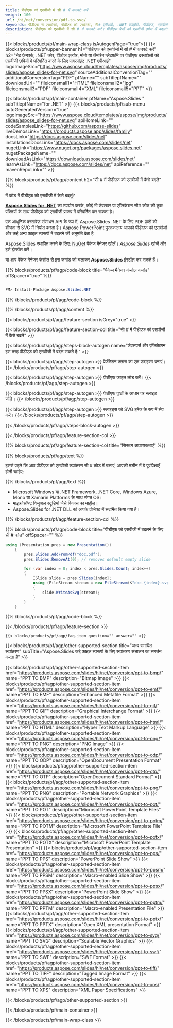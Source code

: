 ```yaml
---
title: पीडीएफ को एसवीजी में सी # में कनवर्ट करें
weight: 100
url: /hi/net/conversion/pdf-to-svg/ 
keywords: पीडीएफ से एसवीजी, पीडीएफ को एसवीजी, सी# एपीआई, .NET लाइब्रेरी, पीडीएफ, एसवीजी में बदलें
description: पीडीएफ को एसवीजी में सी # में कनवर्ट करें। पीडीएफ पेजों को एसवीजी इमेज में बदलने के लिए .NET लाइब्रेरी एपीआई का इस्तेमाल करें
---
```


{{< blocks/products/pf/main-wrap-class isAutogenPage="true">}}
{{< blocks/products/pf/upper-banner h1="पीडीएफ को एसवीजी में सी # में कनवर्ट करें" h2="नेट फ्रेमवर्क, .NET कोर, विंडोज़ एज़्योर, मोनो या ज़ैमरिन प्लेटफ़ॉर्म पर पीडीएफ दस्तावेज़ों को एसवीजी छवियों में परिवर्तित करने के लिए पावरपॉइंट .NET एपीआई" logoImageSrc="https://www.aspose.cloud/templates/aspose/img/products/slides/aspose_slides-for-net.svg" sourceAdditionalConversionTag="" additionalConversionTag="PDF" pfName="" subTitlepfName="" downloadUrl="" fileiconsmall1="HTML" fileiconsmall2="jpg" fileiconsmall3="PDF" fileiconsmall4="XML" fileiconsmall5="PPT" >}}

{{< blocks/products/pf/main-container pfName="Aspose.Slides " subTitlepfName="for .NET" >}}
{{< blocks/products/pf/sub-menu autoGeneratedVersion="true" logoImageSrc="https://www.aspose.cloud/templates/aspose/img/products/slides/aspose_slides-for-net.svg" apiHomeLink="" codeSamplesLink="https://github.com/aspose-slides" liveDemosLink="https://products.aspose.app/slides/family" docsLink="https://docs.aspose.com/slides/net" installationsDocsLink="https://docs.aspose.com/slides/net" nugetLink="https://www.nuget.org/packages/aspose.slides.net" nugetPackageName="" downloadAsLink="https://downloads.aspose.com/slides/net" learnAsLink="https://docs.aspose.com/slides/net" apiReference="" mavenRepoLink="" >}}


{{% blocks/products/pf/agp/content h2="सी # में पीडीएफ को एसवीजी में कैसे बदलें" %}}

मैं कोड में पीडीएफ को एसवीजी में कैसे बदलूं?

[**Aspose.Slides for .NET**](https://products.aspose.com/slides/hi/net/) का उपयोग करके, कोई भी डेवलपर या एप्लिकेशन सी# कोड की कुछ पंक्तियों के साथ पीडीएफ को एसवीजी प्रारूप में परिवर्तित कर सकता है।

एक आधुनिक दस्तावेज़ संसाधन API के रूप में, Aspose.Slides .NET के लिए PDF पृष्ठों को शीघ्रता से SVG में निर्यात करता है। Aspose PowerPoint पुस्तकालय आपको पीडीएफ को एसवीजी और कई अन्य फ़ाइल स्वरूपों में बदलने की अनुमति देता है

Aspose.Slides स्थापित करने के लिए: [NuGet](https://www.nuget.org/packages/aspose.slides.net) पैकेज मैनेजर खोलें। *Aspose.Slides* खोजें और इसे इंस्टॉल करें।
 
या आप पैकेज मैनेजर कंसोल से इस कमांड को चलाकर **Aspose.Slides** इंस्टॉल कर सकते हैं।

{{% blocks/products/pf/agp/code-block title="पैकेज मैनेजर कंसोल कमांड" offSpacer="true" %}}

```cs

PM> Install-Package Aspose.Slides.NET

```

{{% /blocks/products/pf/agp/code-block %}}

{{% /blocks/products/pf/agp/content %}}

{{< blocks/products/pf/agp/feature-section isGrey="true" >}}


{{< blocks/products/pf/agp/feature-section-col title="सी # में पीडीएफ को एसवीजी में कैसे बदलें" >}}

{{< blocks/products/pf/agp/steps-block-autogen name="डेवलपर्स और एप्लिकेशन इस तरह पीडीएफ को एसवीजी में बदल सकते हैं:" >}}

{{< blocks/products/pf/agp/step-autogen >}}
प्रेजेंटेशन क्लास का एक उदाहरण बनाएं।
{{< /blocks/products/pf/agp/step-autogen >}}

{{< blocks/products/pf/agp/step-autogen >}}
पीडीएफ फाइल लोड करें।
{{< /blocks/products/pf/agp/step-autogen >}}

{{< blocks/products/pf/agp/step-autogen >}}
पीडीएफ पृष्ठों के आधार पर स्लाइड जोड़ें।
{{< /blocks/products/pf/agp/step-autogen >}}

{{< blocks/products/pf/agp/step-autogen >}}
स्लाइड्स को SVG इमेज के रूप में सेव करें।
{{< /blocks/products/pf/agp/step-autogen >}}

{{< /blocks/products/pf/agp/steps-block-autogen >}}

{{< /blocks/products/pf/agp/feature-section-col >}}

{{% blocks/products/pf/agp/feature-section-col title="सिस्टम आवश्यकताएं" %}}

{{% blocks/products/pf/agp/text %}}

 इससे पहले कि आप पीडीएफ को एसवीजी रूपांतरण सी # कोड में चलाएं, आपकी मशीन में ये पूर्वापेक्षाएँ होनी चाहिए:

{{% /blocks/products/pf/agp/text %}}

- Microsoft Windows या .NET Framework, .NET Core, Windows Azure, Mono या Xamarin Platforms के साथ संगत OS।
- माइक्रोसॉफ्ट विजुअल स्टूडियो जैसे विकास का माहौल।
- Aspose.Slides for .NET DLL को आपके प्रोजेक्ट में संदर्भित किया गया है।

{{% /blocks/products/pf/agp/feature-section-col %}}

{{% blocks/products/pf/agp/code-block title="पीडीएफ को एसवीजी में बदलने के लिए सी # कोड" offSpacer="" %}}

```cs
using (Presentation pres = new Presentation())
    {
        pres.Slides.AddFromPdf("doc.pdf");
        pres.Slides.RemoveAt(0); // removes default empty slide

        for (var index = 0; index < pres.Slides.Count; index++)
        {
            ISlide slide = pres.Slides[index];
            using (FileStream stream = new FileStream($"doc-{index}.svg", FileMode.Create, FileAccess.Write))
            {
                slide.WriteAsSvg(stream);
            }
        }
    }
```

{{% /blocks/products/pf/agp/code-block %}}

{{< /blocks/products/pf/agp/feature-section >}}

    {{< blocks/products/pf/agp/faq-item question="" answer="" >}}
 

<!-- aboutfile Starts -->

<!-- aboutfile Ends -->
    
{{< blocks/products/pf/agp/other-supported-section title="अन्य समर्थित रूपांतरण" subTitle="Aspose.Slides कई फ़ाइल स्वरूपों के लिए रूपांतरण संचालन का समर्थन करता है" >}}

{{< blocks/products/pf/agp/other-supported-section-item href="https://products.aspose.com/slides/hi/net/conversion/ppt-to-bmp/" name="PPT TO BMP" description="Bitmap Image" >}}
{{< blocks/products/pf/agp/other-supported-section-item href="https://products.aspose.com/slides/hi/net/conversion/ppt-to-emf/" name="PPT TO EMF" description="Enhanced Metafile Format" >}}
{{< blocks/products/pf/agp/other-supported-section-item href="https://products.aspose.com/slides/hi/net/conversion/ppt-to-gif/" name="PPT TO GIF" description="Graphical Interchange Format" >}}
{{< blocks/products/pf/agp/other-supported-section-item href="https://products.aspose.com/slides/hi/net/conversion/ppt-to-html/" name="PPT TO HTML" description="Hyper Text Markup Language" >}}
{{< blocks/products/pf/agp/other-supported-section-item href="https://products.aspose.com/slides/hi/net/conversion/ppt-to-png/" name="PPT TO PNG" description="PNG Image" >}}
{{< blocks/products/pf/agp/other-supported-section-item href="https://products.aspose.com/slides/hi/net/conversion/ppt-to-odp/" name="PPT TO ODP" description="OpenDocument Presentation Format" >}}
{{< blocks/products/pf/agp/other-supported-section-item href="https://products.aspose.com/slides/hi/net/conversion/ppt-to-otp/" name="PPT TO OTP" description="OpenDocument Standard Format" >}}
{{< blocks/products/pf/agp/other-supported-section-item href="https://products.aspose.com/slides/hi/net/conversion/ppt-to-png/" name="PPT TO PNG" description="Portable Network Graphics" >}}
{{< blocks/products/pf/agp/other-supported-section-item href="https://products.aspose.com/slides/hi/net/conversion/ppt-to-pot/" name="PPT TO POT" description="Microsoft PowerPoint Template Files" >}}
{{< blocks/products/pf/agp/other-supported-section-item href="https://products.aspose.com/slides/hi/net/conversion/ppt-to-potm/" name="PPT TO POTM" description="Microsoft PowerPoint Template File" >}}
{{< blocks/products/pf/agp/other-supported-section-item href="https://products.aspose.com/slides/hi/net/conversion/ppt-to-potx/" name="PPT TO POTX" description="Microsoft PowerPoint Template Presentation" >}}
{{< blocks/products/pf/agp/other-supported-section-item href="https://products.aspose.com/slides/hi/net/conversion/ppt-to-pps/" name="PPT TO PPS" description="PowerPoint Slide Show" >}}
{{< blocks/products/pf/agp/other-supported-section-item href="https://products.aspose.com/slides/hi/net/conversion/ppt-to-ppsm/" name="PPT TO PPSM" description="Macro-enabled Slide Show" >}}
{{< blocks/products/pf/agp/other-supported-section-item href="https://products.aspose.com/slides/hi/net/conversion/ppt-to-ppsx/" name="PPT TO PPSX" description="PowerPoint Slide Show" >}}
{{< blocks/products/pf/agp/other-supported-section-item href="https://products.aspose.com/slides/hi/net/conversion/ppt-to-pptm/" name="PPT TO PPTM" description="Macro-enabled Presentation File" >}}
{{< blocks/products/pf/agp/other-supported-section-item href="https://products.aspose.com/slides/hi/net/conversion/ppt-to-pptx/" name="PPT TO PPTX" description="Open XML presentation Format" >}}
{{< blocks/products/pf/agp/other-supported-section-item href="https://products.aspose.com/slides/hi/net/conversion/ppt-to-svg/" name="PPT TO SVG" description="Scalable Vector Graphics" >}}
{{< blocks/products/pf/agp/other-supported-section-item href="https://products.aspose.com/slides/hi/net/conversion/ppt-to-swf/" name="PPT TO SWF" description="SWF Format" >}}
{{< blocks/products/pf/agp/other-supported-section-item href="https://products.aspose.com/slides/hi/net/conversion/ppt-to-tiff/" name="PPT TO TIFF" description="Tagged Image Format" >}}
{{< blocks/products/pf/agp/other-supported-section-item href="https://products.aspose.com/slides/hi/net/conversion/ppt-to-xps/" name="PPT TO XPS" description="XML Paper Specifications" >}}

{{< /blocks/products/pf/agp/other-supported-section >}}

{{< /blocks/products/pf/main-container >}}
    
{{< /blocks/products/pf/main-wrap-class >}}